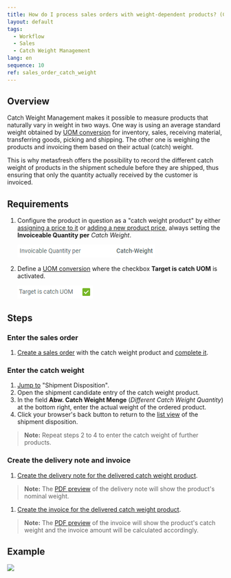 ```yaml
---
title: How do I process sales orders with weight-dependent products? (Catch Weight Management)
layout: default
tags:
  - Workflow
  - Sales
  - Catch Weight Management
lang: en
sequence: 10
ref: sales_order_catch_weight
---
```


## Overview
Catch Weight Management makes it possible to measure products that naturally vary in weight in two ways. One way is using an average standard weight obtained by [UOM conversion](Convert_UOMs) for inventory, sales, receiving material, transferring goods, picking and shipping. The other one is weighing the products and invoicing them based on their actual (catch) weight.

This is why metasfresh offers the possibility to record the different catch weight of products in the shipment schedule before they are shipped, thus ensuring that only the quantity actually received by the customer is invoiced.

## Requirements
1. Configure the product in question as a "catch weight product" by either [assigning a price to it](ProductPrice) or [adding a new product price](Add_price), always setting the **Invoiceable Quantity per** *Catch Weight*.

   ![](assets/Catch_weight_product_price.png)

1. Define a [UOM conversion](Convert_UOMs) where the checkbox **Target is catch UOM** is activated.

   ![](assets/Catch_UOM_conversion.png)

## Steps

### Enter the sales order
1. [Create a sales order](SalesOrder_recording) with the catch weight product and [complete it](DocumentProcessingComplete).

### Enter the catch weight
1. [Jump to](JumptoviaSidebar) "Shipment Disposition".
1. Open the shipment candidate entry of the catch weight product.
1. In the field **Abw. Catch Weight Menge** (*Different Catch Weight Quantity*) at the bottom right, enter the actual weight of the ordered product.
1. Click your browser's back button to return to the [list view](ViewModes) of the shipment disposition.
 >**Note:** Repeat steps 2 to 4 to enter the catch weight of further products.

### Create the delivery note and invoice
1. [Create the delivery note for the delivered catch weight product](Ship_SalesOrder).
 >**Note:** The [PDF preview](PrintPreview) of the delivery note will show the product's nominal weight.

1. [Create the invoice for the delivered catch weight product](Invoice_SalesOrder).
 >**Note:** The [PDF preview](PrintPreview) of the invoice will show the product's catch weight and the invoice amount will be calculated accordingly.

## Example
![](assets/Sales_order_catch_weight.gif)
